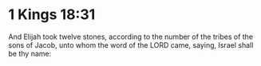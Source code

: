 # 1 Kings 18:31

And Elijah took twelve stones, according to the number of the tribes of the sons of Jacob, unto whom the word of the LORD came, saying, Israel shall be thy name: